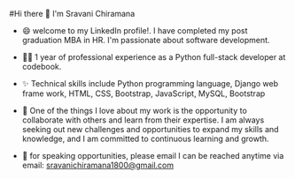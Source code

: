 #Hi there 👋 I'm Sravani Chiramana
  
- 😄 welcome to my LinkedIn profile!. I have completed my post graduation MBA in HR. I'm passionate about software development.

- 👩‍💻 1 year of professional experience as a Python full-stack developer at codebook.

- ✨ Technical skills include Python programming language, Django web frame work, HTML, CSS, Bootstrap, JavaScript, MySQL, Bootstrap

- 🌱  One of the things I love about my work is the opportunity to collaborate with others and learn from their expertise. I am always seeking out new challenges and opportunities to expand my skills and
knowledge, and I am committed to continuous learning and growth.

- 📧 for speaking opportunities, please email
I can be reached anytime via email: sravanichiramana1800@gmail.com

